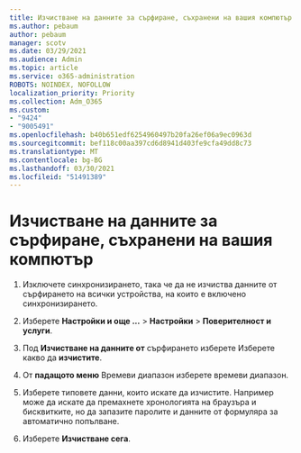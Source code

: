 ```yaml
---
title: Изчистване на данните за сърфиране, съхранени на вашия компютър
ms.author: pebaum
author: pebaum
manager: scotv
ms.date: 03/29/2021
ms.audience: Admin
ms.topic: article
ms.service: o365-administration
ROBOTS: NOINDEX, NOFOLLOW
localization_priority: Priority
ms.collection: Adm_O365
ms.custom:
- "9424"
- "9005491"
ms.openlocfilehash: b40b651edf6254960497b20fa26ef06a9ec0963d
ms.sourcegitcommit: bef118c00aa397cd6d8941d403fe9cfa49dd8c73
ms.translationtype: MT
ms.contentlocale: bg-BG
ms.lasthandoff: 03/30/2021
ms.locfileid: "51491389"
---
```

# <a name="clear-the-browsing-data-stored-on-your-computer"></a>Изчистване на данните за сърфиране, съхранени на вашия компютър

1. Изключете синхронизирането, така че да не изчиства данните от сърфирането на всички устройства, на които е включено синхронизирането.

1. Изберете **Настройки и още ...**  >  **Настройки**  >  **Поверителност и услуги**.

1. Под **Изчистване на данните от** сърфирането изберете Изберете какво да **изчистите**.

1. От **падащото меню** Времеви диапазон изберете времеви диапазон.

1. Изберете типовете данни, които искате да изчистите. Например може да искате да премахнете хронологията на браузъра и бисквитките, но да запазите паролите и данните от формуляра за автоматично попълване.

1. Изберете **Изчистване сега**.
